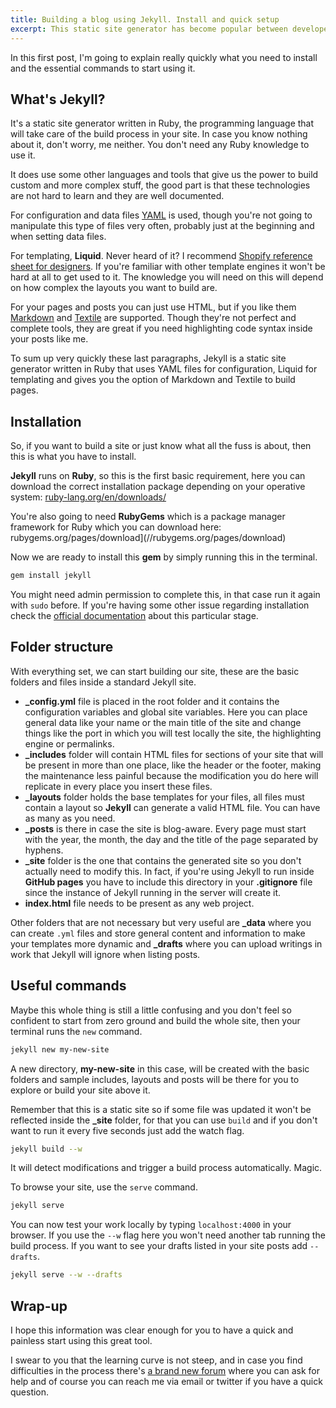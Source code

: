 ```yaml
---
title: Building a blog using Jekyll. Install and quick setup
excerpt: This static site generator has become popular between developers because of its simplicity and the fact that it runs in GitHub pages, a place in the web we the developers feel comfortable working in.
---
```


In this first post, I'm going to explain really quickly what you need to install and the essential commands to start using it.

## What's Jekyll?

It's a static site generator written in Ruby, the programming language that will take care of the build process in your site. In case you know nothing about it, don't worry, me neither. You don't need any Ruby knowledge to use it.

It does use some other languages and tools that give us the power to build custom and more complex stuff, the good part is that these technologies are not hard to learn and they are well documented.

For configuration and data files [YAML](wikipedia.org/wiki/YAML) is used, though you're not going to manipulate this type of files very often, probably just at the beginning and when setting data files.

For templating, **Liquid**. Never heard of it? I recommend [Shopify reference sheet for designers](//github.com/Shopify/liquid/wiki/Liquid-for-Designers/). If you're familiar with other template engines it won't be hard at all to get used to it. The knowledge you will need on this will depend on how complex the layouts you want to build are.

For your pages and posts you can just use HTML, but if you like them [Markdown](//guides.github.com/features/mastering-markdown/) and [Textile](//gist.github.com/LeRoove/1536449) are supported. Though they're not perfect and complete tools, they are great if you need highlighting code syntax inside your posts like me.

To sum up very quickly these last paragraphs, Jekyll is a static site generator written in Ruby that uses YAML files for configuration, Liquid for templating and gives you the option of Markdown and Textile to build pages.

## Installation

So, if you want to build a site or just know what all the fuss is about, then this is what you have to install.

**Jekyll** runs on **Ruby**, so this is the first basic requirement, here you can download the correct installation package depending on your operative system: [ruby-lang.org/en/downloads/](//www.ruby-lang.org/en/downloads/)

You're also going to need **RubyGems** which is a package manager framework for Ruby which you can download here: rubygems.org/pages/download](//rubygems.org/pages/download)

Now we are ready to install this **gem** by simply running this in the terminal.

```bash
gem install jekyll
```

You might need admin permission to complete this, in that case run it again with `sudo` before. If you're having some other issue regarding installation check the [official documentation](//jekyllrb.com/docs/installation/) about this particular stage.

## Folder structure

With everything set, we can start building our site, these are the basic folders and files inside a standard Jekyll site.

- **\_config.yml** file is placed in the root folder and it contains the configuration variables and global site variables. Here you can place general data like your name or the main title of the site and change things like the port in which you will test locally the site, the highlighting engine or permalinks.
- **\_includes** folder will contain HTML files for sections of your site that will be present in more than one place, like the header or the footer, making the maintenance less painful because the modification you do here will replicate in every place you insert these files.
- **\_layouts** folder holds the base templates for your files, all files must contain a layout so **Jekyll** can generate a valid HTML file. You can have as many as you need.
- **\_posts** is there in case the site is blog-aware. Every page must start with the year, the month, the day and the title of the page separated by hyphens.
- **\_site** folder is the one that contains the generated site so you don't actually need to modify this. In fact, if you're using Jekyll to run inside **GitHub pages** you have to include this directory in your **.gitignore** file since the instance of Jekyll running in the server will create it.
- **index.html** file needs to be present as any web project.

Other folders that are not necessary but very useful are **\_data** where you can create `.yml` files and store general content and information to make your templates more dynamic and **\_drafts** where you can upload writings in work that Jekyll will ignore when listing posts.

## Useful commands

Maybe this whole thing is still a little confusing and you don't feel so confident to start from zero ground and build the whole site, then your terminal runs the `new` command.

```bash
jekyll new my-new-site
```

A new directory, **my-new-site** in this case, will be created with the basic folders and sample includes, layouts and posts will be there for you to explore or build your site above it.

Remember that this is a static site so if some file was updated it won't be reflected inside the **\_site** folder, for that you can use `build` and if you don't want to run it every five seconds just add the watch flag.

```bash
jekyll build --w
```

It will detect modifications and trigger a build process automatically. Magic.

To browse your site, use the `serve` command.

```bash
jekyll serve
```

You can now test your work locally by typing `localhost:4000` in your browser. If you use the `--w` flag here you won't need another tab running the build process. If you want to see your drafts listed in your site posts add `--drafts`.

```bash
jekyll serve --w --drafts
```

## Wrap-up

I hope this information was clear enough for you to have a quick and painless start using this great tool.

I swear to you that the learning curve is not steep, and in case you find difficulties in the process there's [a brand new forum](//talk.jekyllrb.com/) where you can ask for help and of course you can reach me via email or twitter if you have a quick question.
